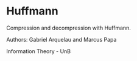 # Huffmann


Compression and decompression with Huffmann.

Authors:
Gabriel Arquelau and Marcus Papa

Information Theory - UnB



